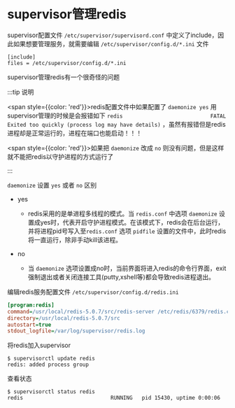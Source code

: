 # supervisor管理redis

supervisor配置文件 `/etc/supervisor/supervisord.conf` 中定义了include，因此如果想要管理服务，就需要编辑 `/etc/supervisor/config.d/*.ini` 文件

```shell
[include] 
files = /etc/supervisor/config.d/*.ini
```



supervisor管理redis有一个很奇怪的问题

:::tip 说明

<span style={{color: 'red'}}>redis配置文件中如果配置了 `daemonize yes` 用supervisor管理的时候是会报错如下 `redis                            FATAL     Exited too quickly (process log may have details)` ，虽然有报错但是redis进程却是正常运行的，进程在端口也能启动！！！</span>

<span style={{color: 'red'}}>如果把 `daemonize` 改成 `no` 则没有问题，但是这样就不能把redis以守护进程的方式运行了</span>

:::



`daemonize` 设置 `yes` 或者 `no` 区别

- yes
  - redis采用的是单进程多线程的模式。当 `redis.conf` 中选项 `daemonize` 设置成yes时，代表开启守护进程模式。在该模式下，redis会在后台运行，并将进程pid号写入至`redis.conf` 选项 `pidfile` 设置的文件中，此时redis将一直运行，除非手动kill该进程。

- no
  - 当 `daemonize` 选项设置成no时，当前界面将进入redis的命令行界面，exit强制退出或者关闭连接工具(putty,xshell等)都会导致redis进程退出。



编辑redis服务配置文件 `/etc/supervisor/config.d/redis.ini`

```ini
[program:redis]
command=/usr/local/redis-5.0.7/src/redis-server /etc/redis/6379/redis.conf
directory=/usr/local/redis-5.0.7/src
autostart=true
stdout_logfile=/var/log/supervisor/redis.log
```



将redis加入supervisor

```shell
$ supervisorctl update redis
redis: added process group
```



查看状态

```shell
$ supervisorctl status redis
redis                            RUNNING   pid 15430, uptime 0:00:06
```



